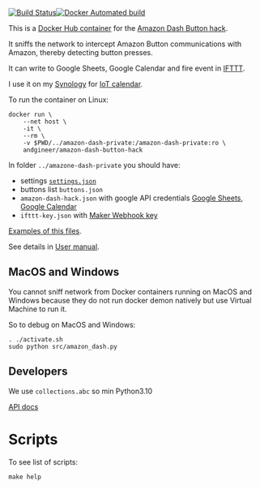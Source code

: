 [![Build Status](https://github.com/andgineer/docker-amazon-dash-button-hack/workflows/ci/badge.svg)](https://github.com/andgineer/docker-amazon-dash-button-hack/actions)[![Docker Automated build](https://img.shields.io/docker/image-size/andgineer/amazon-dash-button-hack)](https://hub.docker.com/r/andgineer/amazon-dash-button-hack)

This is a [Docker Hub container](https://hub.docker.com/r/andgineer/amazon-dash-button-hack)
for the [Amazon Dash Button hack](https://sorokin.engineer/posts/en/amazon_dash_button_hack.html).

It sniffs the network to intercept Amazon Button communications with Amazon,
thereby detecting button presses.

It can write to Google Sheets, Google Calendar and fire event in [IFTTT](https://ifttt.com).

I use it on my [Synology](https://www.synology.com) for
[IoT calendar](https://sorokin.engineer/posts/en/iot_calendar_synology.html).

To run the container on Linux:
```
docker run \
    --net host \
    -it \
    --rm \
    -v $PWD/../amazon-dash-private:/amazon-dash-private:ro \
    andgineer/amazon-dash-button-hack
```

In folder `../amazone-dash-private` you should have:

* settings [`settings.json`](https://andgineer.github.io/docker-amazon-dash-button-hack/settings/)
* buttons list `buttons.json`
* `amazon-dash-hack.json` with google API credentials [Google Sheets](https://console.developers.google.com/start/api?id=sheets.googleapis.com), [Google Calendar](https://console.developers.google.com/start/api?id=calendar)
* `ifttt-key.json` with [Maker Webhook key](https://ifttt.com/services/maker_webhooks/settings)

[Examples of this files](https://github.com/andgineer/docker-amazon-dash-button-hack/tree/master/amazon-dash-private).

See details in [User manual](https://sorokin.engineer/posts/en/amazon_dash_button_hack_install.html).

## MacOS and Windows

You cannot sniff network from Docker containers running on MacOS and Windows because they do not run
docker demon natively but use Virtual Machine to run it.

So to debug on MacOS and Windows:

    . ./activate.sh
    sudo python src/amazon_dash.py

## Developers

We use `collections.abc` so min Python3.10

[API docs](https://andgineer.github.io/docker-amazon-dash-button-hack/docstrings/)

# Scripts
To see list of scripts:

    make help
